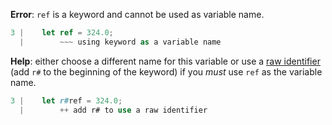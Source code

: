 **Error**: `ref` is a keyword and cannot be used as variable name.

```rust
3 |    let ref = 324.0;
  |        ~~~ using keyword as a variable name
```

**Help**: either choose a different name for this variable or use a [raw identifier](https://doc.rust-lang.org/reference/identifiers.html#raw-identifiers)
(add `r#` to the beginning of the keyword) if you *must* use `ref` as
the variable name.

```rust
3 |    let r#ref = 324.0;
  |        ++ add r# to use a raw identifier
```

